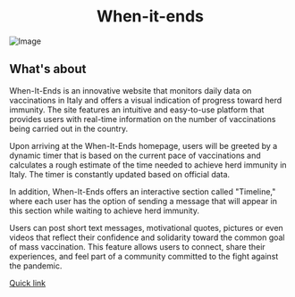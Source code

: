 <h1 align="center">When-it-ends</h1>

<!-- 
<p align="center">
  <a href="https://badge.fury.io/js/electron-markdownify">
    <img src="https://badge.fury.io/js/electron-markdownify.svg"
         alt="Gitter">
  </a>
  <a href="https://gitter.im/amitmerchant1990/electron-markdownify"><img src="https://badges.gitter.im/amitmerchant1990/electron-markdownify.svg"></a>
  <a href="https://saythanks.io/to/bullredeyes@gmail.com">
      <img src="https://img.shields.io/badge/SayThanks.io-%E2%98%BC-1EAEDB.svg">
  </a>
  <a href="https://www.paypal.me/AmitMerchant">
    <img src="https://img.shields.io/badge/$-donate-ff69b4.svg?maxAge=2592000&amp;style=flat">
  </a>
</p>

<p align="center">
  <a href="#key-features">Key Features</a> •
  <a href="#how-to-use">How To Use</a> •
  <a href="#download">Download</a> •
  <a href="#credits">Credits</a> •
  <a href="#related">Related</a> •
  <a href="#license">License</a>
</p>
-->

![Image](https://res.cloudinary.com/maltob03/image/upload/v1684607551/Screenshot_2023-05-20_alle_20.32.10_lasilu.png)



## What's about

When-It-Ends is an innovative website that monitors daily data on vaccinations in Italy and offers a visual indication of progress toward herd immunity. The site features an intuitive and easy-to-use platform that provides users with real-time information on the number of vaccinations being carried out in the country.

Upon arriving at the When-It-Ends homepage, users will be greeted by a dynamic timer that is based on the current pace of vaccinations and calculates a rough estimate of the time needed to achieve herd immunity in Italy. The timer is constantly updated based on official data.


In addition, When-It-Ends offers an interactive section called "Timeline," where each user has the option of sending a message that will appear in this section while waiting to achieve herd immunity.

Users can post short text messages, motivational quotes, pictures or even videos that reflect their confidence and solidarity toward the common goal of mass vaccination. This feature allows users to connect, share their experiences, and feel part of a community committed to the fight against the pandemic.


[Quick link](https://hopeful-leakey-5068cc.netlify.app/)
